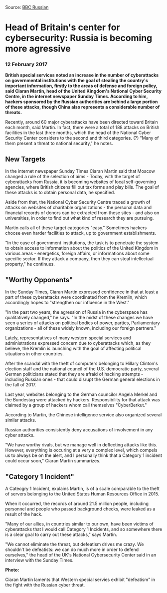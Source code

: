 Source: [BBC Russian](http://www.bbc.com/russian/news-38948387)

# Head of Britain's center for cybersecurity: Russia is becoming more agressive

### 12 February 2017

**British special services noted an increase in the number of cyberattacks on governmental institutions with the goal of stealing the country's important information, firstly to the areas of defense and foreign policy, said Ciaran Martin, head of the United Kingdom's National Cyber Security Centre, in the internet newspaper Sunday Times. According to him, hackers sponsored by the Russian authorities are behind a large portion of these attacks, though China also represents a considerable number of threats.**

Recently, around 60 major cyberattacks have been directed toward Britain each month, said Martin. In fact, there were a total of 188 attacks on British facilities in the last three months, which the head of the National Cyber Security Center considers to the second and third categories. (?) "Many of them present a threat to national security," he notes.

## New Targets

In the internet newspaper Sunday Times Ciaran Martin said that Moscow changed a rule of the selection of aims - Today, with the target of cyberattacks from Russia, it is becoming websites of local self-governing agencies, where British citizens fill out tax forms and play bills. The goal of these attacks is to obtain personal data, he specified.

Aside from that, the National Cyber Security Centre traced a growth of attacks on websites of charitable organizations - the personal data and financial records of donors can be extracted from these sites - and also on universities, in order to find out what kind of research they are pursuing.

Martin calls all of these target categories "easy." Sometimes hackers choose even harder facilities to attack, up to government establishments.

"In the case of government institutions, the task is to penetrate the system to obtain access to information about the politics of the United Kingdom in various areas - energetics, foreign affairs, or informations about some specific sector. If they attack a company, then they can steal intellectual property," he continues.

## "Worthy Opponents"

In the Sunday Times, Ciaran Martin expressed confidence in that at least a part of these cyberattacks were coordinated from the Kremlin, which accordingly hopes to "strengthen our influence in the West."

"In the past two years, the agression of Russia in the cyberspace has qualitatively changed," he says. "In the midst of these changes we have seen a series of attacks on political bodies of power, parties, Parliamentary organizations - all of these widely known, including our foreign partners."

Lately, representatives of many western special services and administrations expressed concern due to cyberattacks which, as they believe, the Kremlin is launching with the goal of affecting political situations in other countries.

After the scandal with the theft of computers belonging to Hillary Clinton's election staff and the national council of the U.S. democratic party, several German politicians stated that they are afraid of hacking attempts - including Russian ones - that could disrupt the German general elections in the fall of 2017.

Last year, websites belonging to the German councilor Angela Merkel and the Bundestag were attacked by hackers. Responsibility for that attack was claimed by a group of hackers whom call themselves "CyberBerkut."

According to Martin, the Chinese intelligence service also organized several similar attacks.

Russian authorities consistently deny accusations of involvement in any cyber attacks.

"We have worthy rivals, but we manage well in deflecting attacks like this. However, everything is occuring at a very a complex level, which compels us to always be on the alert, and I personally think that a Category 1 incident could occur soon," Ciaran Martin summarizes.

## "Category 1 Incident"

A Cateogry 1 Incident, explains Martin, is of a scale comparable to the theft of servers belonging to the United States Human Resources Office in 2015.

When it occurred, the records of around 21.5 million people, including personnel and people who passed background checks, were leaked as a result of the hack.

"Many of our allies, in countries similar to our own, have been victims of cyberattacks that I would call Category 1 Incidents, and so somewhere there is a clear goal to carry out these attacks," says Martin.

"We cannot eliminate the threat, but defeatism drives me crazy. We shouldn't be defeatists: we can do much more in order to defend ourselves," the head of the UK's National Cybersecurity Center said in an interview with the Sunday Times.

**Photo:**

Ciaran Martin laments that Western special servies exhibit "defeatism" in the fight with the Russian cyber threat.
